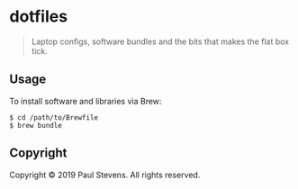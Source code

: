 # dotfiles
> Laptop configs, software bundles and the bits that makes the flat box tick.

## Usage

To install software and libraries via Brew:

```
$ cd /path/to/Brewfile
$ brew bundle
```

## Copyright

Copyright &copy; 2019 Paul Stevens. All rights reserved.

